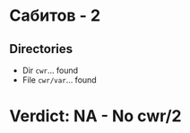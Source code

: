 # Сабитов - 2
## Directories
- Dir `cwr`... found
- File `cwr/var`... found
# Verdict: **NA** - No cwr/2
